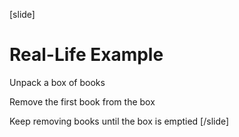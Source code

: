 [slide]
# Real-Life Example
Unpack a box of books

Remove the first book from the box

Keep removing books until the box is emptied
[/slide]